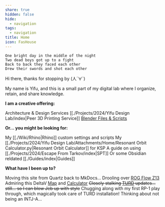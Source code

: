 ```yaml
---
share: true
hidden: false
hide:
  - navigation
tags:
  - navigation
title: Home
icon: FasHouse
---
```


	One bright day in the middle of the night
	Two dead boys got up to a fight
	Back to back they faced each other
	Drew their swords and shot each other

Hi there, thanks for stopping by (人´∀\`)

My name is Yifu, and this is a small part of my digital lab where I organize, retain, and share knowledge.

**I am a creative offering:**

Architecture & Design Services
[[./Projects/2024/Yifu Design Lab/index|Peer 3D Printing Service]]
[Blender Files & Scripts](https://30salt.gumroad.com/)

**Or... you might be looking for:**

My [[./Wiki/Rhino|Rhino]] custom settings and scripts
My [[./Projects/2024/Yifu Design Lab/Attachments/Home/Resonant Orbit Calculator.py|Resonant Orbit Calculator]] for KSP
A guide on using [[./Projects/2024/Escape From Tarkov/index|SPT]]
Or some Obsidian reldated [[./Guides/index|Guides]]

**What have I been up to?**

Moving this site from Quartz back to MkDocs...
Drooling over [ROG Flow Z13](https://rog.asus.com/ca-en/laptops/rog-flow/rog-flow-z13-2025/)
Admiring this DeltaV [Map](https://deltavmap.github.io/?system=Solar) and [Calculator](https://deltavmap.github.io/calculators.html?system=earth)
~~Closely stalking [TURD](https://forum.kerbalspaceprogram.com/topic/174188-112x-textures-unlimited-recolour-depot/) updates... still... so I can blow Jeb up with style~~ Chugging along with my first RP-1 play through, which magically took care of TURD installation!
Thinking about not being an INTJ-A...
